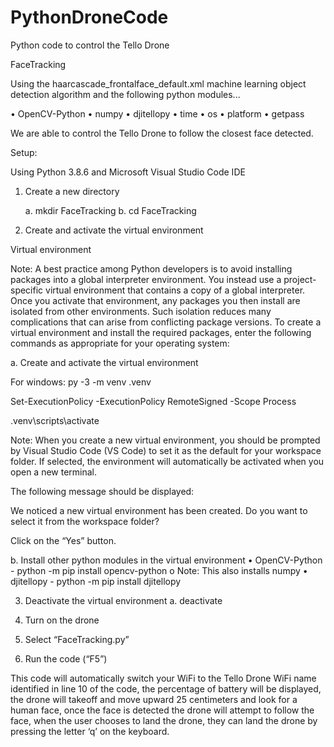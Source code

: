 # PythonDroneCode
Python code to control the Tello Drone

FaceTracking

Using the haarcascade_frontalface_default.xml machine learning object detection algorithm and the following python modules...

•	OpenCV-Python
•	numpy
•	djitellopy
•	time
•	os
•	platform
•	getpass

We are able to control the Tello Drone to follow the closest face detected.


Setup:

Using Python 3.8.6 and Microsoft Visual Studio Code IDE

1)	Create a new directory

    a.	mkdir FaceTracking
    b.	cd FaceTracking

2)	Create and activate the virtual environment

Virtual environment

Note: A best practice among Python developers is to avoid installing packages into a global interpreter environment. You instead use a project-specific virtual environment that contains a copy of a global interpreter. Once you activate that environment, any packages you then install are isolated from other environments. Such isolation reduces many complications that can arise from conflicting package versions. To create a virtual environment and install the required packages, enter the following commands as appropriate for your operating system:

a.	Create and activate the virtual environment

For windows:
py -3 -m venv .venv

Set-ExecutionPolicy -ExecutionPolicy RemoteSigned -Scope Process

.venv\scripts\activate


Note: When you create a new virtual environment, you should be prompted by Visual Studio Code (VS Code) to set it as the default for your workspace folder. If selected, the environment will automatically be activated when you open a new terminal.

The following message should be displayed:

We noticed a new virtual environment has been created. Do you want to select it from the workspace folder?

Click on the “Yes” button.

b.	Install other python modules in the virtual environment
     •	OpenCV-Python - python -m pip install opencv-python
        o	Note: This also installs numpy
     •	djitellopy - python -m pip install djitellopy

3)	Deactivate the virtual environment
    a.	deactivate

4)	Turn on the drone
5)	Select “FaceTracking.py”
6)	Run the code (“F5”)

This code will automatically switch your WiFi to the Tello Drone WiFi name identified in line 10 of the code, the percentage of battery will be displayed, the drone will takeoff and move upward 25 centimeters and look for a human face, once the face is detected the drone will attempt to follow the face, when the user chooses to land the drone, they can land the drone by pressing the letter ‘q’ on the keyboard.

